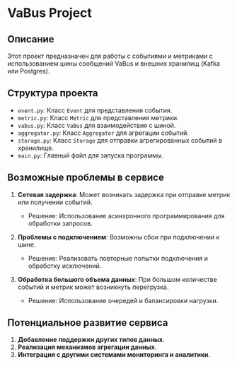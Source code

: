 # VaBus Project

## Описание
Этот проект предназначен для работы с событиями и метриками с использованием шины сообщений VaBus и внешних хранилищ (Kafka или Postgres).

## Структура проекта
- `event.py`: Класс `Event` для представления события.
- `metric.py`: Класс `Metric` для представления метрики.
- `vabus.py`: Класс `VaBus` для взаимодействия с шиной.
- `aggregator.py`: Класс `Aggregator` для агрегации событий.
- `storage.py`: Класс `Storage` для отправки агрегированных событий в хранилище.
- `main.py`: Главный файл для запуска программы.

## Возможные проблемы в сервисе
1. **Сетевая задержка**: Может возникать задержка при отправке метрик или получении событий.
   - Решение: Использование асинхронного программирования для обработки запросов.

2. **Проблемы с подключением**: Возможны сбои при подключении к шине.
   - Решение: Реализовать повторные попытки подключения и обработку исключений.

3. **Обработка большого объема данных**: При большом количестве событий и метрик может возникнуть перегрузка.
   - Решение: Использование очередей и балансировки нагрузки.

## Потенциальное развитие сервиса
1. **Добавление поддержки других типов данных**.
2. **Реализация механизмов агрегации данных**.
3. **Интеграция с другими системами мониторинга и аналитики**.

